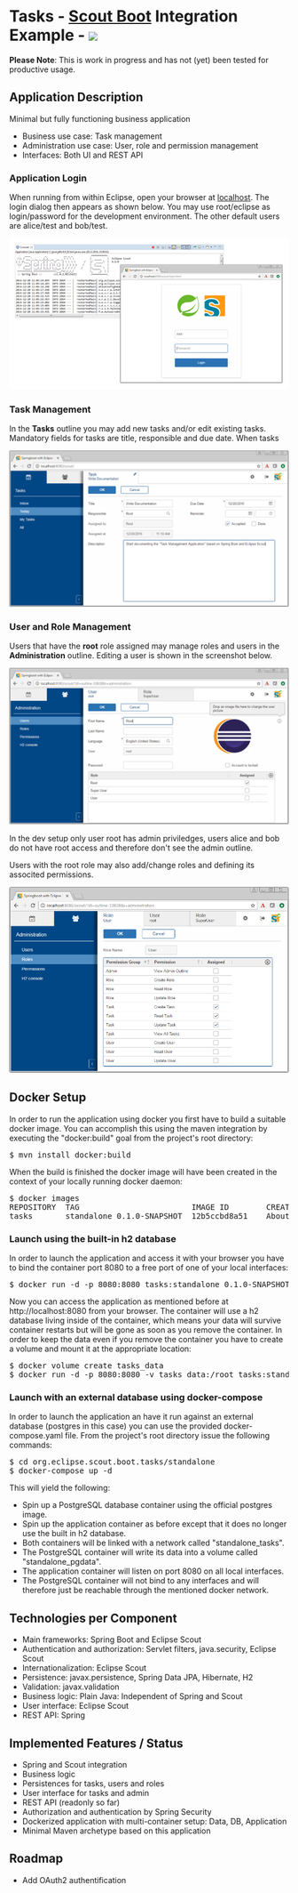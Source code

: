 # Tasks - [Scout Boot](https://github.com/BSI-Business-Systems-Integration-AG/ScoutBoot) Integration Example -  <img src="https://travis-ci.org/BSI-Business-Systems-Integration-AG/SpringBoot-and-EclipseScout.svg">

**Please Note**: This is work in progress and has not (yet) been tested for productive usage.

## Application Description
Minimal but fully functioning business application
* Business use case: Task management
* Administration use case: User, role and permission management
* Interfaces: Both UI and REST API

### Application Login
When running from within Eclipse, open your browser at [localhost](http://localhost:8080). The login dialog then appears as shown below. You may use root/eclipse as login/password for the development environment. The other default users are alice/test and bob/test.

![Login Screen](/screenshots/console_login_form.png)

### Task Management

In the **Tasks** outline you may add new tasks and/or edit existing tasks. Mandatory fields for tasks are title, responsible and due date. When tasks

![Add a new Task](/screenshots/ui_new_task.png)

### User and Role Management

Users that have the **root** role assigned may manage roles and users in the **Administration** outline. Editing a user is shown in the screenshot below.

![Edit a User](/screenshots/ui_edit_user.png)

In the dev setup only user root has admin priviledges, users alice and bob do not have root access and therefore don't see the admin outline.

Users with the root role may also add/change roles and defining its associted permissions.

![Edit Roles](/screenshots/ui_edit_role.png)

## Docker Setup

In order to run the application using docker you first have to build a suitable docker image. You can accomplish this using the maven integration by executing the "docker:build" goal from the project's root directory:
<pre>
$ mvn install docker:build
</pre>
When the build is finished the docker image will have been created in the context of your locally running docker daemon:
<pre>
$ docker images
REPOSITORY  TAG                        IMAGE ID        CREATED             SIZE
tasks       standalone_0.1.0-SNAPSHOT  12b5ccbd8a51    About an hour ago   690 MB
</pre>

### Launch using the built-in h2 database

In order to launch the application and access it with your browser you have to bind the container port 8080 to a free port of one of your local interfaces:
<pre>
$ docker run -d -p 8080:8080 tasks:standalone_0.1.0-SNAPSHOT
</pre>
Now you can access the application as mentioned before at http://localhost:8080 from your browser. The container will use a h2 database living inside of the container, which means your data will survive container restarts but will be gone as soon as you remove the container. In order to keep the data even if you remove the container you have to create a volume and mount it at the appropriate location:
<pre>
$ docker volume create tasks_data
$ docker run -d -p 8080:8080 -v tasks_data:/root tasks:standalone_0.1.0-SNAPSHOT
</pre>

### Launch with an external database using docker-compose

In order to launch the application an have it run against an external database (postgres in this case) you can use the provided docker-compose.yaml file. From the project's root directory issue the following commands:
<pre>
$ cd org.eclipse.scout.boot.tasks/standalone
$ docker-compose up -d
</pre>
This will yield the following:

* Spin up a PostgreSQL database container using the official postgres image.
* Spin up the application container as before except that it does no longer use the built in h2 database.
* Both containers will be linked with a network called "standalone_tasks".
* The PostgreSQL container will write its data into a volume called "standalone_pgdata".
* The application container will listen on port 8080 on all local interfaces.
* The PostgreSQL container will not bind to any interfaces and will therefore just be reachable through the mentioned docker network.

## Technologies per Component
* Main frameworks: Spring Boot and Eclipse Scout
* Authentication and authorization: Servlet filters, java.security, Eclipse Scout
* Internationalization: Eclipse Scout
* Persistence: javax.persistence, Spring Data JPA, Hibernate, H2
* Validation: javax.validation
* Business logic: Plain Java: Independent of Spring and Scout
* User interface: Eclipse Scout
* REST API: Spring

## Implemented Features / Status
* Spring and Scout integration
* Business logic
* Persistences for tasks, users and roles
* User interface for tasks and admin
* REST API (readonly so far)
* Authorization and authentication by Spring Security
* Dockerized application with multi-container setup: Data, DB, Application
* Minimal Maven archetype based on this application

## Roadmap
* Add OAuth2 authentification
